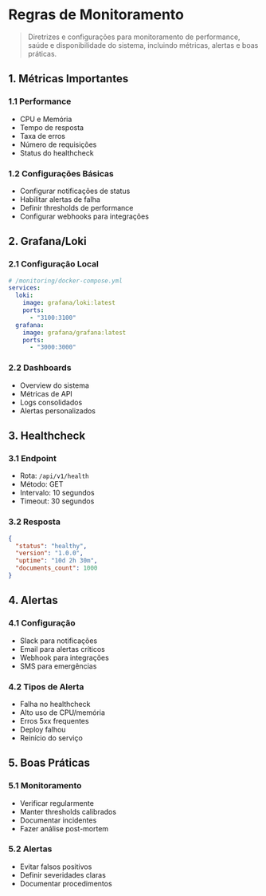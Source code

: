 # Regras de Monitoramento

> Diretrizes e configurações para monitoramento de performance, saúde e disponibilidade do sistema, incluindo métricas, alertas e boas práticas.

## 1. Métricas Importantes

### 1.1 Performance

- CPU e Memória
- Tempo de resposta
- Taxa de erros
- Número de requisições
- Status do healthcheck

### 1.2 Configurações Básicas

- Configurar notificações de status
- Habilitar alertas de falha
- Definir thresholds de performance
- Configurar webhooks para integrações

## 2. Grafana/Loki

### 2.1 Configuração Local

```yaml
# /monitoring/docker-compose.yml
services:
  loki:
    image: grafana/loki:latest
    ports:
      - "3100:3100"
  grafana:
    image: grafana/grafana:latest
    ports:
      - "3000:3000"
```

### 2.2 Dashboards

- Overview do sistema
- Métricas de API
- Logs consolidados
- Alertas personalizados

## 3. Healthcheck

### 3.1 Endpoint

- Rota: `/api/v1/health`
- Método: GET
- Intervalo: 10 segundos
- Timeout: 30 segundos

### 3.2 Resposta

```json
{
  "status": "healthy",
  "version": "1.0.0",
  "uptime": "10d 2h 30m",
  "documents_count": 1000
}
```

## 4. Alertas

### 4.1 Configuração

- Slack para notificações
- Email para alertas críticos
- Webhook para integrações
- SMS para emergências

### 4.2 Tipos de Alerta

- Falha no healthcheck
- Alto uso de CPU/memória
- Erros 5xx frequentes
- Deploy falhou
- Reinício do serviço

## 5. Boas Práticas

### 5.1 Monitoramento

- Verificar regularmente
- Manter thresholds calibrados
- Documentar incidentes
- Fazer análise post-mortem

### 5.2 Alertas

- Evitar falsos positivos
- Definir severidades claras
- Documentar procedimentos
